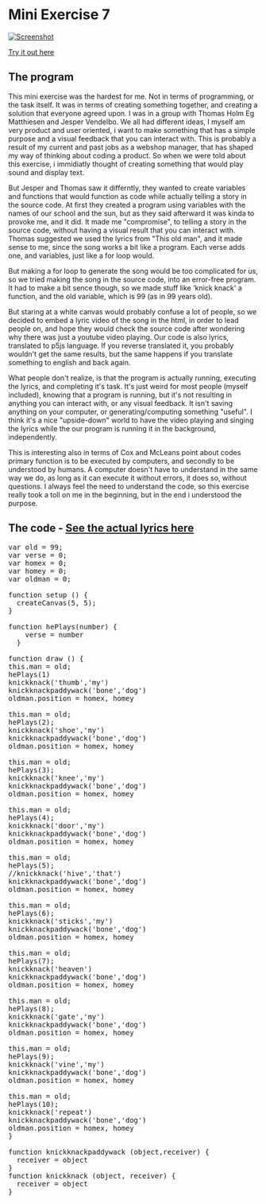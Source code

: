 # Mini Exercise 7
[![Screenshot](https://raw.githubusercontent.com/jduust/mini-ex/master/mini_ex7/screenshot.PNG)](https://rawgit.com/jduust/mini-ex/master/mini_ex7/index.html)

[Try it out here](https://rawgit.com/jduust/mini-ex/master/mini_ex7/index.html)

## The program
This mini exercise was the hardest for me. Not in terms of programming, or the task itself. It was in terms of creating something together, and creating a solution that everyone agreed upon. I was in a group with Thomas Holm Eg Matthiesen and Jesper Vendelbo.  We all had different ideas, I myself am very product and user oriented, i want to make something that has a simple purpose and a visual feedback that you can interact with. This is probably a result of my current and past jobs as a webshop manager, that has shaped my way of thinking about coding a product. So when we were told about this exercise, i immidiatly thought of creating something that would play sound and display text. 

But Jesper and Thomas saw it differntly, they wanted to create variables and functions that would function as code while actually telling a story in the source code. At first they created a program using variables with the names of our school and the sun, but as they said afterward it was kinda to provoke me, and it did. It made me "compromise", to telling a story in the source code, without having a visual result that you can interact with. Thomas suggested we used the lyrics from "This old man", and it made sense to me, since the song works a bit like a program. Each verse adds one, and variables, just like a for loop would. 

But making a for loop to generate the song would be too complicated for us, so we tried making the song in the source code, into an error-free program. It had to make a bit sence though, so we made stuff like 'knick knack' a function, and the old variable, which is 99 (as in 99 years old). 

But staring at a white canvas would probably confuse a lot of people, so we decided to embed a lyric video of the song in the html, in order to lead people on, and hope they would check the source code after wondering why there was just a youtube video playing. Our code is also lyrics, translated to p5js language. If you reverse translated it, you probably wouldn't get the same results, but the same happens if you translate something to english and back again.

What people don't realize, is that the program is actually running, executing the lyrics, and completing it's task. It's just weird for most people (myself included), knowing that a program is running, but it's not resulting in anything you can interact with, or any visual feedback. It isn't saving anything on your computer, or generating/computing something "useful". I think it's a nice "upside-down" world to have the video playing and singing the lyrics while the our program is running it in the background, independently. 

This is interesting also in terms of Cox and McLeans point about codes primary function is to be executed by computers, and secondly to be understood by humans. A computer doesn't have to understand in the same way we do, as long as it can execute it without errors, it does so, without questions. I always feel the need to understand the code, so this exercise really took a toll on me in the beginning, but in the end i understood the purpose.

## The code - [See the actual lyrics here](https://kidsongs.com/lyrics/this-old-man.html)

<pre>
var old = 99;
var verse = 0;
var homex = 0;
var homey = 0;
var oldman = 0;

function setup () {
  createCanvas(5, 5);
}

function hePlays(number) {
    verse = number
  }

function draw () {
this.man = old;
hePlays(1)
knickknack('thumb','my')
knickknackpaddywack('bone','dog')
oldman.position = homex, homey

this.man = old;
hePlays(2);
knickknack('shoe','my')
knickknackpaddywack('bone','dog')
oldman.position = homex, homey

this.man = old;
hePlays(3);
knickknack('knee','my')
knickknackpaddywack('bone','dog')
oldman.position = homex, homey

this.man = old;
hePlays(4);
knickknack('door','my')
knickknackpaddywack('bone','dog')
oldman.position = homex, homey

this.man = old;
hePlays(5);
//knickknack('hive','that')
knickknackpaddywack('bone','dog')
oldman.position = homex, homey

this.man = old;
hePlays(6);
knickknack('sticks','my')
knickknackpaddywack('bone','dog')
oldman.position = homex, homey

this.man = old;
hePlays(7);
knickknack('heaven')
knickknackpaddywack('bone','dog')
oldman.position = homex, homey

this.man = old;
hePlays(8);
knickknack('gate','my')
knickknackpaddywack('bone','dog')
oldman.position = homex, homey

this.man = old;
hePlays(9);
knickknack('vine','my')
knickknackpaddywack('bone','dog')
oldman.position = homex, homey

this.man = old;
hePlays(10);
knickknack('repeat')
knickknackpaddywack('bone','dog')
oldman.position = homex, homey
}

function knickknackpaddywack (object,receiver) {
  receiver = object
}
function knickknack (object, receiver) {
  receiver = object
}
</pre>
